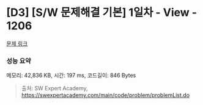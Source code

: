 # [D3] [S/W 문제해결 기본] 1일차 - View - 1206 

[문제 링크](https://swexpertacademy.com/main/code/problem/problemDetail.do?contestProbId=AV134DPqAA8CFAYh) 

### 성능 요약

메모리: 42,836 KB, 시간: 197 ms, 코드길이: 846 Bytes



> 출처: SW Expert Academy, https://swexpertacademy.com/main/code/problem/problemList.do